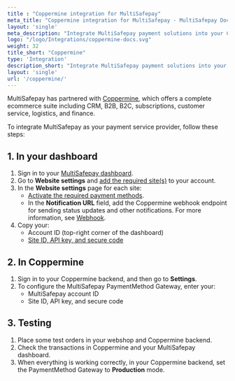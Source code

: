 ```yaml
---
title : "Coppermine integration for MultiSafepay"
meta_title: "Coppermine integration for MultiSafepay - MultiSafepay Docs"
layout: 'single'
meta_description: "Integrate MultiSafepay payment solutions into your Coppermine ecommerce platform."
logo: "/logo/Integrations/coppermine-docs.svg"
weight: 32
title_short: "Coppermine"
type: 'Integration'
description_short: "Integrate MultiSafepay payment solutions into your Coppermine ecommerce platform."
layout: 'single'
url: '/coppermine/'
---
```


MultiSafepay has partnered with [Coppermine](https://www.coppermine.nl/), which offers a complete ecommerce suite including CRM, B2B, B2C, subscriptions, customer service, logistics, and finance.

To integrate MultiSafepay as your payment service provider, follow these steps:

## 1. In your dashboard

1. Sign in to your [MultiSafepay dashboard](https://merchant.multisafepay.com).
2. Go to **Website settings** and [add the required site(s)](/account/managing-websites/#adding-websites) to your account.
3. In the **Website settings** page for each site:
    - [Activate the required payment methods](/payments/activating-payment-methods/).
    - In the **Notification URL** field, add the Coppermine webhook endpoint for sending status updates and other notifications. For more information, see [Webhook](https://docs.multisafepay.com/developer/webhooks/).
4. Copy your:
    - Account ID (top-right corner of the dashboard)
    - [Site ID, API key, and secure code](/account/site-id-api-key-secure-code/)

## 2. In Coppermine

1. Sign in to your Coppermine backend, and then go to **Settings**.
2. To configure the MultiSafepay PaymentMethod Gateway, enter your:
    - MultiSafepay account ID
    - Site ID, API key, and secure code

## 3. Testing

1. Place some test orders in your webshop and Coppermine backend.
2. Check the transactions in Coppermine and your MultiSafepay dashboard. 
3. When everything is working correctly, in your Coppermine backend, set the PaymentMethod Gateway to **Production** mode.